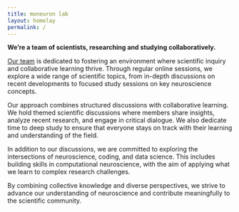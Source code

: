 ```yaml
---
title: moneuron lab
layout: homelay
permalink: /
---
```


**We’re a team of scientists, researching and studying collaboratively.**

[Our team](https://moneuronlab.github.io/team) is dedicated to fostering an environment where scientific inquiry and collaborative learning thrive. Through regular online sessions, we explore a wide range of scientific topics, from in-depth discussions on recent developments to focused study sessions on key neuroscience concepts.

Our approach combines structured discussions with collaborative learning. We hold themed scientific discussions where members share insights, analyze recent research, and engage in critical dialogue. We also dedicate time to deep study to ensure that everyone stays on track with their learning and understanding of the field.

In addition to our discussions, we are committed to exploring the intersections of neuroscience, coding, and data science. This includes building skills in computational neuroscience, with the aim of applying what we learn to complex research challenges.

By combining collective knowledge and diverse perspectives, we strive to advance our understanding of neuroscience and contribute meaningfully to the scientific community.
